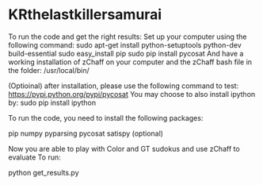 # KRthelastkillersamurai

To run the code and get the right results:
Set up your computer using the following command:
sudo apt-get install python-setuptools python-dev build-essential sudo easy_install pip sudo pip install pycosat
And have a working installation of zChaff on your computer and the zChaff bash file in the folder: /usr/local/bin/

(Optioinal) after installation, please use the following command to test: https://pypi.python.org/pypi/pycosat You may choose to also install ipython by: sudo pip install ipython

To run the code, you need to install the following packages:

pip numpy pyparsing pycosat satispy (optional)

Now you are able to play with Color and GT sudokus and use zChaff to evaluate
To run:

python get_results.py
